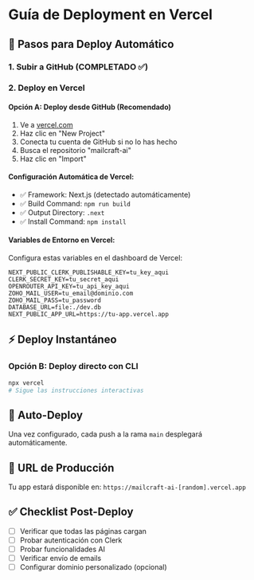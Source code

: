 # Guía de Deployment en Vercel

## 🚀 Pasos para Deploy Automático

### 1. Subir a GitHub (COMPLETADO ✅)
### 2. Deploy en Vercel

#### Opción A: Deploy desde GitHub (Recomendado)
1. Ve a [vercel.com](https://vercel.com)
2. Haz clic en "New Project"
3. Conecta tu cuenta de GitHub si no lo has hecho
4. Busca el repositorio "mailcraft-ai"
5. Haz clic en "Import"

#### Configuración Automática de Vercel:
- ✅ Framework: Next.js (detectado automáticamente)
- ✅ Build Command: `npm run build`
- ✅ Output Directory: `.next`
- ✅ Install Command: `npm install`

#### Variables de Entorno en Vercel:
Configura estas variables en el dashboard de Vercel:

```
NEXT_PUBLIC_CLERK_PUBLISHABLE_KEY=tu_key_aqui
CLERK_SECRET_KEY=tu_secret_aqui
OPENROUTER_API_KEY=tu_api_key_aqui
ZOHO_MAIL_USER=tu_email@dominio.com
ZOHO_MAIL_PASS=tu_password
DATABASE_URL=file:./dev.db
NEXT_PUBLIC_APP_URL=https://tu-app.vercel.app
```

## ⚡ Deploy Instantáneo

### Opción B: Deploy directo con CLI
```bash
npx vercel
# Sigue las instrucciones interactivas
```

## 🔄 Auto-Deploy
Una vez configurado, cada push a la rama `main` desplegará automáticamente.

## 🔗 URL de Producción
Tu app estará disponible en: `https://mailcraft-ai-[random].vercel.app`

## ✅ Checklist Post-Deploy
- [ ] Verificar que todas las páginas cargan
- [ ] Probar autenticación con Clerk
- [ ] Probar funcionalidades AI
- [ ] Verificar envío de emails
- [ ] Configurar dominio personalizado (opcional)